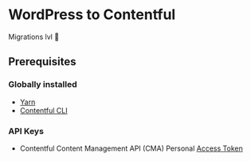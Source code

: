 # WordPress to Contentful

Migrations lvl 💯

## Prerequisites

### Globally installed

- [Yarn](https://yarnpkg.com)
- [Contentful CLI](https://github.com/contentful/contentful-cli)

### API Keys

- Contentful Content Management API (CMA) Personal [Access Token](https://www.contentful.com/developers/docs/references/content-management-api/#/reference/personal-access-tokens)
